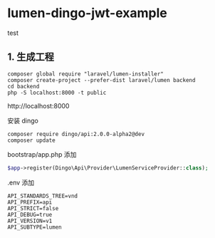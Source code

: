 # lumen-dingo-jwt-example

test


## 1. 生成工程

```
composer global require "laravel/lumen-installer"
composer create-project --prefer-dist laravel/lumen backend
cd backend
php -S localhost:8000 -t public
```

http://localhost:8000


安装 dingo
```
composer require dingo/api:2.0.0-alpha2@dev
composer update
```

bootstrap/app.php 添加

``` php
$app->register(Dingo\Api\Provider\LumenServiceProvider::class);
```


.env 添加
```
API_STANDARDS_TREE=vnd
API_PREFIX=api
API_STRICT=false
API_DEBUG=true
API_VERSION=v1
API_SUBTYPE=lumen
```